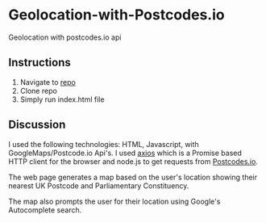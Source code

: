 # Geolocation-with-Postcodes.io
Geolocation with postcodes.io api

## Instructions

1. Navigate to [repo](https://github.com/rayray1/Geolocation-with-Postcodes.io.git)
2. Clone repo
3. Simply run index.html file

## Discussion

I used the following technologies: HTML, Javascript, with GoogleMaps/Postcode.io Api's.
I used [axios](https://github.com/axios/axios) which is a Promise based HTTP client for the browser and node.js to get requests from [Postcodes.io](http://postcodes.io/).

The web page generates a map based on the user's location showing their nearest UK Postcode and Parliamentary Constituency.

The map also prompts the user for their location using Google's Autocomplete search.
